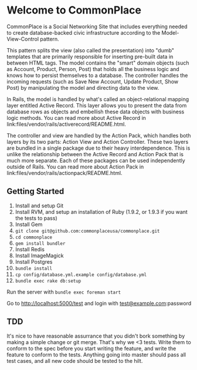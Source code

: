 Welcome to CommonPlace
====

CommonPlace is a Social Networking Site that includes everything needed to create
database-backed civic infrastructure according to the Model-View-Control pattern.

This pattern splits the view (also called the presentation) into "dumb"
templates that are primarily responsible for inserting pre-built data in between
HTML tags. The model contains the "smart" domain objects (such as Account,
Product, Person, Post) that holds all the business logic and knows how to
persist themselves to a database. The controller handles the incoming requests
(such as Save New Account, Update Product, Show Post) by manipulating the model
and directing data to the view.

In Rails, the model is handled by what's called an object-relational mapping
layer entitled Active Record. This layer allows you to present the data from
database rows as objects and embellish these data objects with business logic
methods. You can read more about Active Record in
link:files/vendor/rails/activerecord/README.html.

The controller and view are handled by the Action Pack, which handles both
layers by its two parts: Action View and Action Controller. These two layers
are bundled in a single package due to their heavy interdependence. This is
unlike the relationship between the Active Record and Action Pack that is much
more separate. Each of these packages can be used independently outside of
Rails. You can read more about Action Pack in
link:files/vendor/rails/actionpack/README.html.

Getting Started
----

1.  Install and setup Git
2.  Install RVM, and setup an installation of Ruby (1.9.2, or 1.9.3 if you want the tests to pass)
3.  Install Gem
4.  `git clone git@github.com:commonplaceusa/commonplace.git`
5.  `cd commonplace`
6.  `gem install bundler`
7.  Install Redis
8.  Install ImageMagick 
9.  Install Postgres
10. `bundle install`
11. `cp config/database.yml.example config/database.yml`
12. `bundle exec rake db:setup`

Run the server with `bundle exec foreman start`

Go to [http://localhost:5000/test](http://localhost:5000/test) and login with test@example.com:password

TDD
----

It's nice to have reasonable assurrance that you didn't bork something by making a simple change or git merge. That's why we <3 tests. Write them to conform to the spec before you start writing the feature, and write the feature to conform to the tests. Anything going into master should pass all test cases, and all new code should be tested to the hilt.


